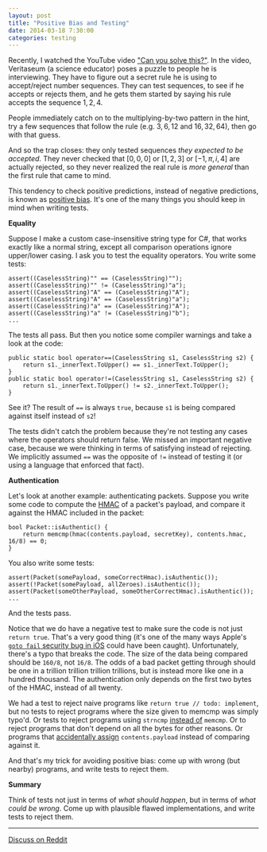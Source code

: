 ```yaml
---
layout: post
title: "Positive Bias and Testing"
date: 2014-03-18 7:30:00
categories: testing
---
```


Recently, I watched the YouTube video ["Can you solve this?"](http://youtu.be/vKA4w2O61Xo). In the video, Veritaseum (a science educator) poses a puzzle to people he is interviewing. They have to figure out a secret rule he is using to accept/reject number sequences. They can test sequences, to see if he accepts or rejects them, and he gets them started by saying his rule accepts the sequence $1,2,4$.

People immediately catch on to the multiplying-by-two pattern in the hint, try a few sequences that follow the rule (e.g. $3,6,12$ and $16,32,64$), then go with that guess.

And so the trap closes: they only tested sequences *they expected to be accepted*. They never checked that $[0,0,0]$ or $[1,2,3]$ or $[-1,\pi,i,4]$ are actually rejected, so they never realized the real rule is *more general* than the first rule that came to mind.

This tendency to check positive predictions, instead of negative predictions, is known as [positive bias](http://lesswrong.com/lw/iw/positive_bias_look_into_the_dark/). It's one of the many things you should keep in mind when writing tests.

**Equality**

Suppose I make a custom case-insensitive string type for C#, that works exactly like a normal string, except all comparison operations ignore upper/lower casing. I ask you to test the equality operators. You write some tests:

    assert((CaselessString)"" == (CaselessString)"");
    assert((CaselessString)"" != (CaselessString)"a");
    assert((CaselessString)"A" == (CaselessString)"A");
    assert((CaselessString)"A" == (CaselessString)"a");
    assert((CaselessString)"a" == (CaselessString)"A");
    assert((CaselessString)"a" != (CaselessString)"b");
    ...

The tests all pass. But then you notice some compiler warnings and take a look at the code:

    public static bool operator==(CaselessString s1, CaselessString s2) {
        return s1._innerText.ToUpper() == s1._innerText.ToUpper();
    }
    public static bool operator!=(CaselessString s1, CaselessString s2) {
        return s1._innerText.ToUpper() != s2._innerText.ToUpper();
    }

See it? The result of `==` is always `true`, because `s1` is being compared against itself instead of `s2`!

The tests didn't catch the problem because they're not testing any cases where the operators should return false. We missed an important negative case, because we were thinking in terms of satisfying instead of rejecting. We implicitly assumed `==` was the opposite of `!=` instead of testing it (or using a language that enforced that fact).

**Authentication**

Let's look at another example: authenticating packets. Suppose you write some code to compute the [HMAC](http://en.wikipedia.org/wiki/Hash-based_message_authentication_code) of a packet's payload, and compare it against the HMAC included in the packet:

    bool Packet::isAuthentic() {
        return memcmp(hmac(contents.payload, secretKey), contents.hmac, 16/8) == 0;
    }

You also write some tests:

    assert(Packet(somePayload, someCorrectHmac).isAuthentic());
    assert(!Packet(somePayload, allZeroes).isAuthentic());
    assert(Packet(someOtherPayload, someOtherCorrectHmac).isAuthentic());
    ...

And the tests pass.

Notice that we do have a negative test to make sure the code is not just `return true`. That's a very good thing (it's one of the many ways Apple's [`goto fail` security bug in iOS](http://www.wired.com/threatlevel/2014/02/gotofail/) could have been caught).
 Unfortunately, there's a typo that breaks the code. The size of the data being compared should be `160/8`, not `16/8`. The odds of a bad packet getting through should be one in a trillion trillion trillion trillions, but is instead more like one in a hundred thousand. The authentication only depends on the first two bytes of the HMAC, instead of all twenty.

We had a test to reject naive programs like `return true // todo: implement`, but no tests to reject programs where the size given to memcmp was simply typo'd. Or tests to reject programs using `strncmp` [instead of](http://rdist.root.org/2008/03/25/wii-hacking-and-the-freeloader/) `memcmp`. Or to reject programs that don't depend on all the bytes for other reasons. Or programs that [accidentally assign](http://stackoverflow.com/a/2775046/52239) `contents.payload` instead of comparing against it.

And that's my trick for avoiding positive bias: come up with wrong (but nearby) programs, and write tests to reject them.

**Summary**

Think of tests not just in terms of *what should happen*, but in terms of *what could be wrong*. Come up with plausible flawed implementations, and write tests to reject them.

---

[Discuss on Reddit](http://www.reddit.com/r/programming/comments/20sxmn/positive_bias_and_testing/)
